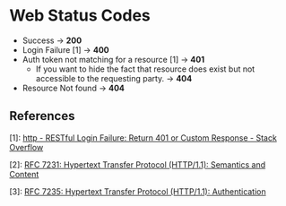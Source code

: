 # Web Status Codes

- Success -> **200**
- Login Failure [1] -> **400**
- Auth token not matching for a resource [1] -> **401**
  - If you want to hide the fact that resource does exist but not accessible to the requesting party. -> **404**
- Resource Not found -> **404**

## References

[1]: [http - RESTful Login Failure: Return 401 or Custom Response - Stack Overflow](https://stackoverflow.com/questions/11714485/restful-login-failure-return-401-or-custom-response)

[2]: [RFC 7231: Hypertext Transfer Protocol (HTTP/1.1): Semantics and Content](https://www.rfc-editor.org/rfc/rfc7231)

[3]: [RFC 7235: Hypertext Transfer Protocol (HTTP/1.1): Authentication](https://www.rfc-editor.org/rfc/rfc7235)
